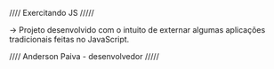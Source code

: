 //// Exercitando JS /////

-> Projeto desenvolvido com o intuito de externar
algumas aplicações tradicionais feitas no JavaScript.

//// Anderson Paiva - desenvolvedor /////